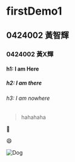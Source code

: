 # firstDemo1
## 0424002 黃智輝
### 0424002 黃X輝
#### h1: I am Here
##### h2: I am there
###### h3: I am nowhere
>  hahahaha



:date:

:smile:

![Dog](dog.jpg"dog")
